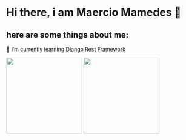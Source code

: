 <!DOCTYPE html>
<html>
    <head>
      <link rel="stylesheet" href="https://cdn.jsdelivr.net/gh/devicons/devicon@v2.15.1/devicon.min.css">
    </head>
    
<body>    
<h1> Hi there, i am Maercio Mamedes 👋</h1>

<h2>here are some things about me:</h2>

🌱 I’m currently learning Django Rest Framework

<div>
  <img height="200em" src="https://github-readme-stats.vercel.app/api?username=MaercioMamedes&show_icons=true&theme=algolia" />
  <img height="200em" src="https://github-readme-stats.vercel.app/api/top-langs/?username=MaercioMamedes&layout=compact&show_icons=true&theme=algolia" />
</div>
   

  
                                      
          
</div>
</body>
</html>
